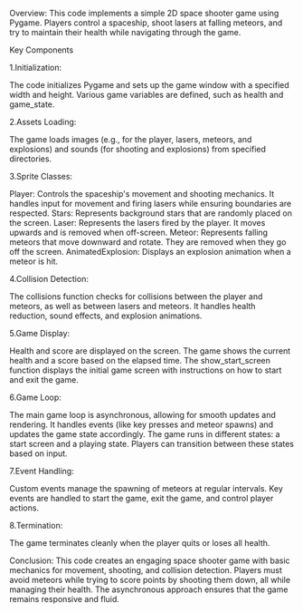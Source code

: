 Overview:
This code implements a simple 2D space shooter game using Pygame. Players control a spaceship, shoot lasers at falling meteors, and try to maintain their health while navigating through the game.

Key Components

1.Initialization:

The code initializes Pygame and sets up the game window with a specified width and height.
Various game variables are defined, such as health and game_state.

2.Assets Loading:

The game loads images (e.g., for the player, lasers, meteors, and explosions) and sounds (for shooting and explosions) from specified directories.

3.Sprite Classes:

Player: Controls the spaceship's movement and shooting mechanics. It handles input for movement and firing lasers while ensuring boundaries are respected.
Stars: Represents background stars that are randomly placed on the screen.
Laser: Represents the lasers fired by the player. It moves upwards and is removed when off-screen.
Meteor: Represents falling meteors that move downward and rotate. They are removed when they go off the screen.
AnimatedExplosion: Displays an explosion animation when a meteor is hit.

4.Collision Detection:

The collisions function checks for collisions between the player and meteors, as well as between lasers and meteors. It handles health reduction, sound effects, and explosion animations.

5.Game Display:

Health and score are displayed on the screen. The game shows the current health and a score based on the elapsed time.
The show_start_screen function displays the initial game screen with instructions on how to start and exit the game.

6.Game Loop:

The main game loop is asynchronous, allowing for smooth updates and rendering. It handles events (like key presses and meteor spawns) and updates the game state accordingly.
The game runs in different states: a start screen and a playing state. Players can transition between these states based on input.

7.Event Handling:

Custom events manage the spawning of meteors at regular intervals.
Key events are handled to start the game, exit the game, and control player actions.

8.Termination:

The game terminates cleanly when the player quits or loses all health.

Conclusion:
This code creates an engaging space shooter game with basic mechanics for movement, shooting, and collision detection. Players must avoid meteors while trying to score points by shooting them down, all while managing their health. The asynchronous approach ensures that the game remains responsive and fluid.
